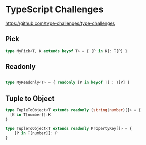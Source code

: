 # TypeScript Challenges

https://github.com/type-challenges/type-challenges

## Pick

```ts
type MyPick<T, K extends keyof T> = { [P in K]: T[P] }
```

## Readonly

```ts

type MyReadonly<T> = { readonly [P in keyof T] : T[P] }

```

## Tuple to Object

```ts
type TupleToObject<T extends readonly (string|number)[]> = {
  [K in T[number]]:K
}

type TupleToObject<T extends readonly PropertyKey[]> = {
    [P in T[number]]: P
}

```
